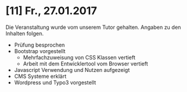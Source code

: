 # [11] Fr., 27.01.2017

Die Veranstaltung wurde vom unserem Tutor gehalten. Angaben zu den Inhalten folgen.

* Prüfung besprochen
* Bootstrap vorgestellt
  * Mehrfachzuweisung von CSS Klassen vertieft
  * Arbeit mit dem Entwicklertool vom Browser vertieft
* Javascript Verwendung und Nutzen aufgezeigt
* CMS Systeme erklärt
* Wordpress und Typo3 vorgestellt
